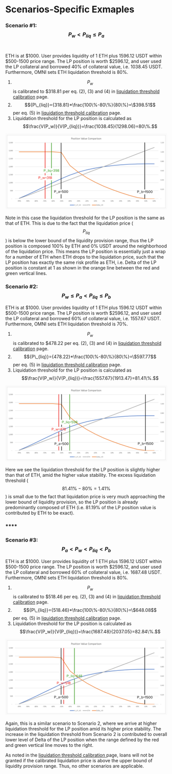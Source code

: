 # Scenarios-Specific Exmaples

### **Scenario #1:** $$P_w < P_{liq} \le P_a$$​

ETH is at $1000. User provides liquidity of 1 ETH plus 1596.12 USDT within $500-1500 price range. The LP position is worth $2596.12, and user used the LP collateral and borrowed 40% of collateral value, i.e. 1038.45 USDT. Furthermore, OMNI sets ETH liquidation threshold is 80%.

1. $$P_w$$ is calibrated to $318.81 per eq. (2), (3) and (4) in [liquidation threshold calibration](https://app.gitbook.com/s/1zxoDFxnekcVHCBzqumN/\~/changes/XOMxzM9HoTdqEUipik2u/ethereum-network/uniswap-v3-lp-token-as-collateral/liquidation-threshold-calibration-of-lp-tokens) page.
2. $${P\_{liq}}={318.81}*\frac{100\%-80\%}{80\%}=\$398.51$$per eq. (5) in [liquidation threshold calibration](https://app.gitbook.com/s/1zxoDFxnekcVHCBzqumN/\~/changes/XOMxzM9HoTdqEUipik2u/ethereum-network/uniswap-v3-lp-token-as-collateral/liquidation-threshold-calibration-of-lp-tokens) page.
3. Liquidation threshold for the LP position is calculated as $$\frac{V(P_w)}{V(P_{liq})}=\frac{1038.45}{1298.06}=80\%.$$

![](<../../.gitbook/assets/scenario1 (2).png>)

Note in this case the liquidation threshold for the LP position is the same as that of ETH. This is due to the fact that the liquidation price ($$P_{liq}$$) is below the lower bound of the liquidity provision range, thus the LP position is composed 100% by ETH and 0% USDT around the neighborhood of the liquidation price. This means the LP position is essentially just a wrap for a number of ETH when ETH drops to the liquidation price, such that the LP position has exactly the same risk profile as ETH, i.e. Delta of the LP position is constant at 1 as shown in the orange line between the red and green vertical lines.



### **Scenario #2:** $$P_w \le P_a < P_{liq}\le P_b$$

ETH is at $1000. User provides liquidity of 1 ETH plus 1596.12 USDT within $500-1500 price range. The LP position is worth $2596.12, and user used the LP collateral and borrowed 60% of collateral value, i.e. 1557.67 USDT. Furthermore, OMNI sets ETH liquidation threshold is 70%.

1. $$P_w$$ is calibrated to $478.22 per eq. (2), (3) and (4) in [liquidation threshold calibration](https://app.gitbook.com/s/1zxoDFxnekcVHCBzqumN/\~/changes/XOMxzM9HoTdqEUipik2u/ethereum-network/uniswap-v3-lp-token-as-collateral/liquidation-threshold-calibration-of-lp-tokens) page.
2. $${P\_{liq}}={478.22}*\frac{100\%-80\%}{80\%}=\$597.77$$ per eq. (5) in [liquidation threshold calibration](https://app.gitbook.com/s/1zxoDFxnekcVHCBzqumN/\~/changes/XOMxzM9HoTdqEUipik2u/ethereum-network/uniswap-v3-lp-token-as-collateral/liquidation-threshold-calibration-of-lp-tokens) page.
3. Liquidation threshold for the LP position is calculated as $$\frac{V(P_w)}{V(P_{liq})}=\frac{1557.67}{1913.47}=81.41\%.$$

![](../../.gitbook/assets/scenario2.png)

Here we see the liquidation threshold for the LP position is slightly higher than that of ETH, amid the higher value stability. The excess liquidation threshold ($$81.41\%-80\%=1.41\%$$) is small due to the fact that liquidation price is very much approaching the lower bound of liquidity provision, so the LP position is already predominantly composed of ETH (i.e. 81.19% of the LP position value is contributed by ETH to be exact).

### ****

### **Scenario #3:** $$P_a<P_w <P_{liq}< P_b$$

ETH is at $1000. User provides liquidity of 1 ETH plus 1596.12 USDT within $500-1500 price range.  The LP position is worth $2596.12, and user used the LP collateral and borrowed 60% of collateral value, i.e. 1687.48 USDT. Furthermore, OMNI sets ETH liquidation threshold is 80%.

1. $$P_w$$ is calibrated to $518.46 per eq. (2), (3) and (4) in [liquidation threshold calibration](https://app.gitbook.com/s/1zxoDFxnekcVHCBzqumN/\~/changes/XOMxzM9HoTdqEUipik2u/ethereum-network/uniswap-v3-lp-token-as-collateral/liquidation-threshold-calibration-of-lp-tokens) page.
2. $${P\_{liq}}={518.46}*\frac{100\%-80\%}{80\%}=\$648.08$$ per eq. (5) in [liquidation threshold calibration](https://app.gitbook.com/s/1zxoDFxnekcVHCBzqumN/\~/changes/XOMxzM9HoTdqEUipik2u/ethereum-network/uniswap-v3-lp-token-as-collateral/liquidation-threshold-calibration-of-lp-tokens) page.
3. Liquidation threshold for the LP position is calculated as $$\frac{V(P_w)}{V(P_{liq})}=\frac{1687.48}{2037.05}=82.84\%.$$

![](../../.gitbook/assets/scenario3.png)

Again, this is a similar scenario to Scenario 2, where we arrive at higher liquidation threshold for the LP position amid its higher price stability. The increase in the liquidation threshold from Scenario 2 is contributed to overall lower level of Delta of the LP position when the range defined by the red and green vertical line moves to the right.

As noted in the [liquidation threshold calibration ](https://app.gitbook.com/s/1zxoDFxnekcVHCBzqumN/\~/changes/XOMxzM9HoTdqEUipik2u/ethereum-network/uniswap-v3-lp-token-as-collateral/liquidation-threshold-calibration-of-lp-tokens)page, loans will not be granted if the calibrated liquidation price is above the upper bound of liquidity provision range. Thus, no other scenarios are applicable.
